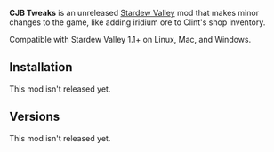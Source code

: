 ﻿**CJB Tweaks** is an unreleased [Stardew Valley](http://stardewvalley.net/) mod that makes minor
changes to the game, like adding iridium ore to Clint's shop inventory.

Compatible with Stardew Valley 1.1+ on Linux, Mac, and Windows.

## Installation
This mod isn't released yet.

## Versions
This mod isn't released yet.
